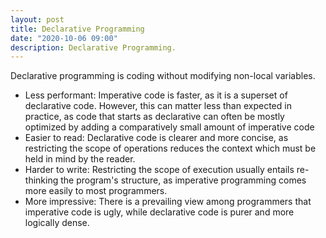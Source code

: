 ```yaml
---
layout: post
title: Declarative Programming
date: "2020-10-06 09:00"
description: Declarative Programming.
---
```


Declarative programming is coding without modifying non-local variables.

- Less performant: Imperative code is faster, as it is a superset of declarative code. However, this can matter less than expected in practice, as code that starts as declarative can often be mostly optimized by adding a comparatively small amount of imperative code
- Easier to read: Declarative code is clearer and more concise, as restricting the scope of operations reduces the context which must be held in mind by the reader.
- Harder to write: Restricting the scope of execution usually entails re-thinking the program's structure, as imperative programming comes more easily to most programmers.
- More impressive: There is a prevailing view among programmers that imperative code is ugly, while declarative code is purer and more logically dense.
